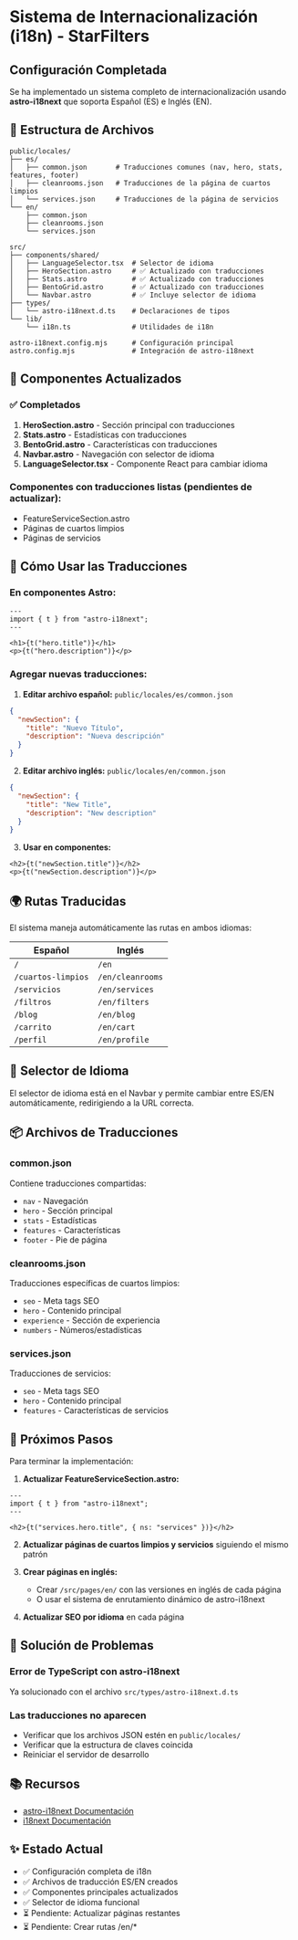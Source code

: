 # Sistema de Internacionalización (i18n) - StarFilters

## Configuración Completada

Se ha implementado un sistema completo de internacionalización usando **astro-i18next** que soporta Español (ES) e Inglés (EN).

## 📁 Estructura de Archivos

```
public/locales/
├── es/
│   ├── common.json       # Traducciones comunes (nav, hero, stats, features, footer)
│   ├── cleanrooms.json   # Traducciones de la página de cuartos limpios
│   └── services.json     # Traducciones de la página de servicios
└── en/
    ├── common.json
    ├── cleanrooms.json
    └── services.json

src/
├── components/shared/
│   ├── LanguageSelector.tsx  # Selector de idioma
│   ├── HeroSection.astro     # ✅ Actualizado con traducciones
│   ├── Stats.astro           # ✅ Actualizado con traducciones
│   ├── BentoGrid.astro       # ✅ Actualizado con traducciones
│   └── Navbar.astro          # ✅ Incluye selector de idioma
├── types/
│   └── astro-i18next.d.ts    # Declaraciones de tipos
└── lib/
    └── i18n.ts               # Utilidades de i18n

astro-i18next.config.mjs      # Configuración principal
astro.config.mjs              # Integración de astro-i18next
```

## 🚀 Componentes Actualizados

### ✅ Completados
1. **HeroSection.astro** - Sección principal con traducciones
2. **Stats.astro** - Estadísticas con traducciones
3. **BentoGrid.astro** - Características con traducciones
4. **Navbar.astro** - Navegación con selector de idioma
5. **LanguageSelector.tsx** - Componente React para cambiar idioma

### Componentes con traducciones listas (pendientes de actualizar):
- FeatureServiceSection.astro
- Páginas de cuartos limpios
- Páginas de servicios

## 📝 Cómo Usar las Traducciones

### En componentes Astro:

```astro
---
import { t } from "astro-i18next";
---

<h1>{t("hero.title")}</h1>
<p>{t("hero.description")}</p>
```

### Agregar nuevas traducciones:

1. **Editar archivo español:** `public/locales/es/common.json`
```json
{
  "newSection": {
    "title": "Nuevo Título",
    "description": "Nueva descripción"
  }
}
```

2. **Editar archivo inglés:** `public/locales/en/common.json`
```json
{
  "newSection": {
    "title": "New Title",
    "description": "New description"
  }
}
```

3. **Usar en componentes:**
```astro
<h2>{t("newSection.title")}</h2>
<p>{t("newSection.description")}</p>
```

## 🌍 Rutas Traducidas

El sistema maneja automáticamente las rutas en ambos idiomas:

| Español | Inglés |
|---------|--------|
| `/` | `/en` |
| `/cuartos-limpios` | `/en/cleanrooms` |
| `/servicios` | `/en/services` |
| `/filtros` | `/en/filters` |
| `/blog` | `/en/blog` |
| `/carrito` | `/en/cart` |
| `/perfil` | `/en/profile` |

## 🔧 Selector de Idioma

El selector de idioma está en el Navbar y permite cambiar entre ES/EN automáticamente, redirigiendo a la URL correcta.

## 📦 Archivos de Traducciones

### common.json
Contiene traducciones compartidas:
- `nav` - Navegación
- `hero` - Sección principal
- `stats` - Estadísticas
- `features` - Características
- `footer` - Pie de página

### cleanrooms.json
Traducciones específicas de cuartos limpios:
- `seo` - Meta tags SEO
- `hero` - Contenido principal
- `experience` - Sección de experiencia
- `numbers` - Números/estadísticas

### services.json
Traducciones de servicios:
- `seo` - Meta tags SEO
- `hero` - Contenido principal
- `features` - Características de servicios

## 🎯 Próximos Pasos

Para terminar la implementación:

1. **Actualizar FeatureServiceSection.astro:**
```astro
---
import { t } from "astro-i18next";
---

<h2>{t("services.hero.title", { ns: "services" })}</h2>
```

2. **Actualizar páginas de cuartos limpios y servicios** siguiendo el mismo patrón

3. **Crear páginas en inglés:**
   - Crear `/src/pages/en/` con las versiones en inglés de cada página
   - O usar el sistema de enrutamiento dinámico de astro-i18next

4. **Actualizar SEO por idioma** en cada página

## 🐛 Solución de Problemas

### Error de TypeScript con astro-i18next
Ya solucionado con el archivo `src/types/astro-i18next.d.ts`

### Las traducciones no aparecen
- Verificar que los archivos JSON estén en `public/locales/`
- Verificar que la estructura de claves coincida
- Reiniciar el servidor de desarrollo

## 📚 Recursos

- [astro-i18next Documentación](https://github.com/yassinedoghri/astro-i18next)
- [i18next Documentación](https://www.i18next.com/)

## ✨ Estado Actual

- ✅ Configuración completa de i18n
- ✅ Archivos de traducción ES/EN creados
- ✅ Componentes principales actualizados
- ✅ Selector de idioma funcional
- ⏳ Pendiente: Actualizar páginas restantes
- ⏳ Pendiente: Crear rutas /en/*
